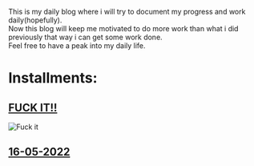 This is my daily blog where i will try to document my progress and work daily(hopefully).   
Now this blog will keep me motivated to do more work than what i did previously that way i can get some work done.   
Feel free to have a peak into my daily life.

# Installments:   
## [FUCK IT!!](dailyblog/Fuckit.md)
![Fuck it](https://www.deanmorriscards.co.uk/images/medium/products/DMT-131.jpg)


## [16-05-2022](dailyblog/16052022.md)
